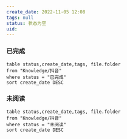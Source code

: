```yaml
---
create_date: 2022-11-05 12:08
tags: null
status: 状态为空
uid: 
---
```

### 已完成

```dataview
table status,create_date,tags, file.folder
from "Knowledge/抖音"
where status = "已完成"
sort create_date DESC 
```

### 未阅读

```dataview
table status,create_date,tags, file.folder
from "Knowledge/抖音"
where status = "未阅读"
sort create_date DESC 
```